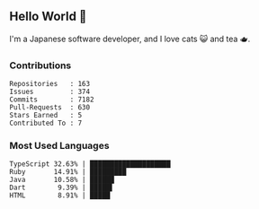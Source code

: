## Hello World 👋

I'm a Japanese software developer, and I love cats 😺 and tea 🫖.

### Contributions

    Repositories   : 163
    Issues         : 374
    Commits        : 7182
    Pull-Requests  : 630
    Stars Earned   : 5
    Contributed To : 7

### Most Used Languages

    TypeScript 32.63% | ████████████████████
    Ruby       14.91% | █████████
    Java       10.58% | ██████
    Dart        9.39% | █████▌
    HTML        8.91% | █████
